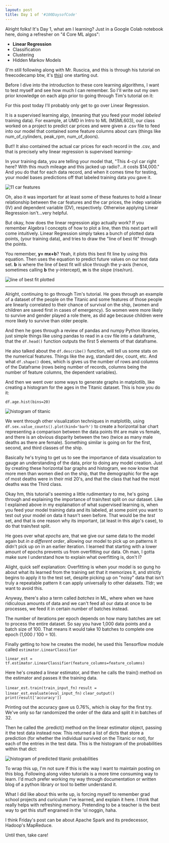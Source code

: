 ```yaml
---
layout: post
title: Day 1 of '#100DaysofCode'
---
```


Alright folks! It's Day 1, what am I learning? Just in a Google Colab notebook here, doing a refresher on "4 Core ML algos":
* **Linear Regression**
* Classification
* Clustering
* Hidden Markov Models

(I'm still following along with Mr. Ruscica, and this is through his tutorial on freecodecamp btw, it's [this](https://www.youtube.com/watch?v=tPYj3fFJGjk&ab_channel=freeCodeCamp.org)) one starting out.

Before I dive into the introduction to these core learning algorithms, I want to test myself and see how much I can remember. So I'll write out my own prior knowledge on each algo prior to going through Tim's tutorial on it:

For this post today I'll probably only get to go over Linear Regression.

It is a supervised learning algo, (meaning that you feed your model *labeled* training data). For example, at UMD in Intro to ML (MSML603), our class worked on a project to predict car prices and were given a .csv file to feed into our model that contained some feature columns about cars (things like num_of_cylinders, peak_rpm, num_of_doors). 

But!! It also contained the actual car prices for each record in the .csv, and that is precisely why linear regression is supervised learning- 

In your training data, you are telling your model that, "This 4-cyl car right here? With this much mileage and this jacked up radio?...it costs $14,000." And you do that for each data record, and when it comes time for testing, your model bases predictions off that labeled training data you gave it.

<img src="{{ site.baseurl }}/images/car_price_iv.png" alt="11 car features">

Oh, also it was important for at least some of these features to hold a linear relationship between the car features and the car prices, the indep variable (IV) and dependent variable (DV), respectively. Otherwise applying Linear Regression isn't...very helpful.

But okay, how does the linear regression algo actually work? If you remember Algebra I concepts of how to plot a line, then this next part will come intuitively. Linear Regression simply takes a bunch of plotted data points, (your training data), and tries to draw the "line of best fit" through the points. 

You remember, **y= mx+b**? Yeah, it plots this best fit line by using this equation. Then uses the equation to predict future values on our test data set. **b** is where the line of best fit will slice through the y-axis (hence, sometimes calling **b** the y-intercept), **m** is the slope (rise/run).

<img src="{{ site.baseurl }}/images/line_best_fit.png" alt="line of best fit plotted">

----

Alright, continuing to go through Tim's tutorial. He goes through an example of a dataset of the people on the Titanic and some features of those people are linearly correlated to their chance of survival on the ship, (women and children are saved first in cases of emergency). So women were more likely to survive and gender played a role there, as did age because children were more likely to survive than older people.

And then he goes through a review of pandas and numpy Python libraries, just simple things like using pandas to read in a csv file into a dataframe, that the  `df.head()` function outputs the first 5 elements of that dataframe.

He also talked about the `df.describe()` function, will tell us some stats on the numerical features. Things like the avg, standard dev, count, etc. And what `df.shape()` does, which is gives us the number of rows and columns of the Dataframe (rows being number of records, columns being the number of feature columns, the dependent variables).

And then we went over some ways to generate graphs in matplotlib, like creating a histogram for the ages in the Titanic dataset. This is how you do it:

`df.age.hist(bins=20)`

<img src="{{ site.baseurl }}/images/titanic_histogram.png" alt="histogram of titanic">

We went through other visualization techniques in matplotlib, using `df.sex.value_counts().plot(kind='barh')` to create a horizontal bar chart representing a comparison between the data points tht are male vs female, and there is an obvious disparity between the two (twice as many male deaths as there are female). Something similar is going on for the first, second, and third classes of the ship.

Basically he's trying to get us to see the importance of data visualization to gauge an understanding of the data, prior to doing any model creation. Just by creating these horizontal bar graphs and histogram, we now know that more men than women died on the ship, that the demographic for the age of most deaths were in their mid 20's, and that the class that had the most deaths was the Third class.

Okay hm, this tutorial's seeming a little rudimentary to me, he's going through and explaining the importance of train/test split on our dataset. Like I explained above in my explaination of what supervised learning is, when you feed your model training data and its labeled, at some point you want to test out your model on data it hasn't seen before. That would be the *test* set, and that is one reason why its important, (at least in this algo's case), to do that train/test split.

He goes over what *epochs* are, that we give our same data to the model again but *in a different order*, allowing our model to pick up on patterns it didn't pick up on in an earlier iteration. I learned that starting with a lower amount of epochs prevents us from overfitting our data. Oh man, I gotta make sure I understand how to explain what overfitting is, don't I?

Alight, quick self explanation: Overfitting is when your model is so gung ho about what its learned from the training set that it memorizes it, and strictly begins to apply it to the test set, despite picking up on "noisy" data that isn't truly a repeatable pattern it can apply universally to other datasets. Tldr; we want to avoid this.

Anyway, there's also a term called *batches* in ML, where when we have ridiculous amounts of data and we can't feed all our data at once to be processes, we feed it in certain number of batches instead. 

The number of iterations per epoch depends on how many batches are set to process the entire dataset.
So say you have 1,000 data points and a batch size of 100. That means it would take 10 batches to complete one epoch (1,000 / 100 = 10).

Finally getting to how he creates the model, he used this Tensorflow module called `estimator.LinearClassifier`

`linear_est = tf.estimator.LinearClassifier(feature_columns=feature_columns)`

Here he's created a linear estimator, and then he calls the train() method on the estimator and passes it the training data.

`linear_est.train(train_input_fn)`
`result = linear_est.evaluate(eval_input_fn)`
`clear_output()`
`print(result['accuracy'])`

Printing out the accuracy gave us 0.76%, which is okay for the first try. We've only so far randomized the order of the data and split it in batches of 32.

Then he called the .predict() method on the linear estimator object, passing it the test data instead now. This returned a list of dicts that store a prediction (for whether the individual survived on the Titanic or not), for each of the entries in the test data. This is the histogram of the probabilities within that dict:

<img src="{{ site.baseurl }}/images/pred_titanic_probabilities.png" alt="histogram of predicted titanic probabilities">

To wrap this up, I'm not sure if this is the way I want to maintain posting on this blog. Following along video tutorials is a more time consuming way to learn. I'd much prefer working my way through documentation or written blog of a python library or tool to better understand it.

What I did like about this write up, is forcing myself to remember grad school projects and curiculum I've learned, and explain it here. I think that really helps with refreshing memory. Pretending to be a teacher is the best way to get this stuff engrained in the 'ol noggin, haha. 

I think Friday's post can be about Apache Spark and its predecessor, Hadoop's MapReduce.

Until then, take care!















